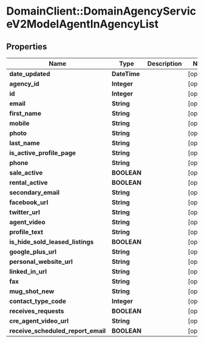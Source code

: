 # DomainClient::DomainAgencyServiceV2ModelAgentInAgencyList

## Properties
Name | Type | Description | Notes
------------ | ------------- | ------------- | -------------
**date_updated** | **DateTime** |  | [optional] 
**agency_id** | **Integer** |  | [optional] 
**id** | **Integer** |  | [optional] 
**email** | **String** |  | [optional] 
**first_name** | **String** |  | [optional] 
**mobile** | **String** |  | [optional] 
**photo** | **String** |  | [optional] 
**last_name** | **String** |  | [optional] 
**is_active_profile_page** | **String** |  | [optional] 
**phone** | **String** |  | [optional] 
**sale_active** | **BOOLEAN** |  | [optional] 
**rental_active** | **BOOLEAN** |  | [optional] 
**secondary_email** | **String** |  | [optional] 
**facebook_url** | **String** |  | [optional] 
**twitter_url** | **String** |  | [optional] 
**agent_video** | **String** |  | [optional] 
**profile_text** | **String** |  | [optional] 
**is_hide_sold_leased_listings** | **BOOLEAN** |  | [optional] 
**google_plus_url** | **String** |  | [optional] 
**personal_website_url** | **String** |  | [optional] 
**linked_in_url** | **String** |  | [optional] 
**fax** | **String** |  | [optional] 
**mug_shot_new** | **String** |  | [optional] 
**contact_type_code** | **Integer** |  | [optional] 
**receives_requests** | **BOOLEAN** |  | [optional] 
**cre_agent_video_url** | **String** |  | [optional] 
**receive_scheduled_report_email** | **BOOLEAN** |  | [optional] 


